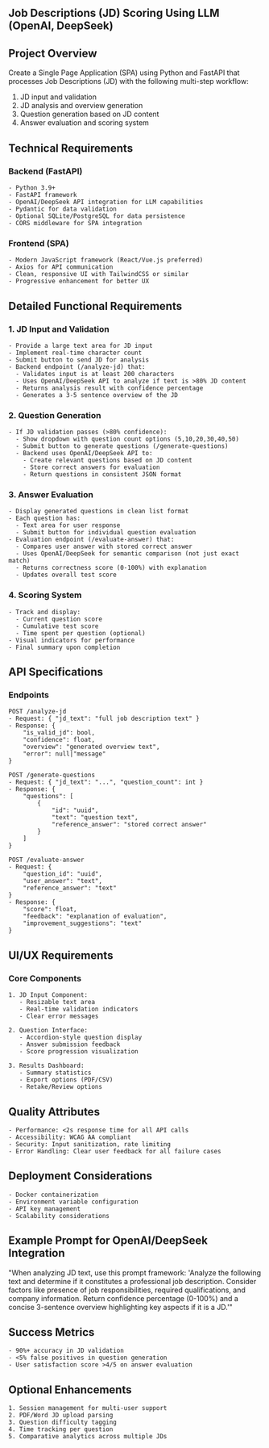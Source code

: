 ## Job Descriptions (JD) Scoring Using LLM (OpenAI, DeepSeek)

## Project Overview
Create a Single Page Application (SPA) using Python and FastAPI that processes Job Descriptions (JD) with the following multi-step workflow:
1. JD input and validation
2. JD analysis and overview generation
3. Question generation based on JD content
4. Answer evaluation and scoring system

## Technical Requirements

### Backend (FastAPI)
```
- Python 3.9+
- FastAPI framework
- OpenAI/DeepSeek API integration for LLM capabilities
- Pydantic for data validation
- Optional SQLite/PostgreSQL for data persistence
- CORS middleware for SPA integration
```

### Frontend (SPA)
```
- Modern JavaScript framework (React/Vue.js preferred)
- Axios for API communication
- Clean, responsive UI with TailwindCSS or similar
- Progressive enhancement for better UX
```

## Detailed Functional Requirements

### 1. JD Input and Validation
```
- Provide a large text area for JD input
- Implement real-time character count
- Submit button to send JD for analysis
- Backend endpoint (/analyze-jd) that:
  - Validates input is at least 200 characters
  - Uses OpenAI/DeepSeek API to analyze if text is >80% JD content
  - Returns analysis result with confidence percentage
  - Generates a 3-5 sentence overview of the JD
```

### 2. Question Generation
```
- If JD validation passes (>80% confidence):
  - Show dropdown with question count options (5,10,20,30,40,50)
  - Submit button to generate questions (/generate-questions)
  - Backend uses OpenAI/DeepSeek API to:
    - Create relevant questions based on JD content
    - Store correct answers for evaluation
    - Return questions in consistent JSON format
```

### 3. Answer Evaluation
```
- Display generated questions in clean list format
- Each question has:
  - Text area for user response
  - Submit button for individual question evaluation
- Evaluation endpoint (/evaluate-answer) that:
  - Compares user answer with stored correct answer
  - Uses OpenAI/DeepSeek for semantic comparison (not just exact match)
  - Returns correctness score (0-100%) with explanation
  - Updates overall test score
```

### 4. Scoring System
```
- Track and display:
  - Current question score
  - Cumulative test score
  - Time spent per question (optional)
- Visual indicators for performance
- Final summary upon completion
```

## API Specifications

### Endpoints
```
POST /analyze-jd
- Request: { "jd_text": "full job description text" }
- Response: { 
    "is_valid_jd": bool,
    "confidence": float,
    "overview": "generated overview text",
    "error": null|"message" 
}

POST /generate-questions
- Request: { "jd_text": "...", "question_count": int }
- Response: {
    "questions": [
        {
            "id": "uuid",
            "text": "question text",
            "reference_answer": "stored correct answer" 
        }
    ]
}

POST /evaluate-answer
- Request: { 
    "question_id": "uuid",
    "user_answer": "text",
    "reference_answer": "text" 
}
- Response: {
    "score": float,
    "feedback": "explanation of evaluation",
    "improvement_suggestions": "text" 
}
```

## UI/UX Requirements

### Core Components
```
1. JD Input Component:
   - Resizable text area
   - Real-time validation indicators
   - Clear error messages

2. Question Interface:
   - Accordion-style question display
   - Answer submission feedback
   - Score progression visualization

3. Results Dashboard:
   - Summary statistics
   - Export options (PDF/CSV)
   - Retake/Review options
```

## Quality Attributes

```
- Performance: <2s response time for all API calls
- Accessibility: WCAG AA compliant
- Security: Input sanitization, rate limiting
- Error Handling: Clear user feedback for all failure cases
```

## Deployment Considerations

```
- Docker containerization
- Environment variable configuration
- API key management
- Scalability considerations
```

## Example Prompt for OpenAI/DeepSeek Integration

"When analyzing JD text, use this prompt framework:
'Analyze the following text and determine if it constitutes a professional job description. Consider factors like presence of job responsibilities, required qualifications, and company information. Return confidence percentage (0-100%) and a concise 3-sentence overview highlighting key aspects if it is a JD.'"

## Success Metrics

```
- 90%+ accuracy in JD validation
- <5% false positives in question generation
- User satisfaction score >4/5 on answer evaluation
```

## Optional Enhancements

```
1. Session management for multi-user support
2. PDF/Word JD upload parsing
3. Question difficulty tagging
4. Time tracking per question
5. Comparative analytics across multiple JDs
```